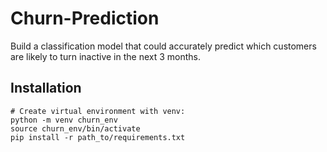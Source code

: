 # Churn-Prediction
Build a classification model that could accurately predict which customers are likely to turn inactive in the next 3 months.

## Installation 
```
# Create virtual environment with venv:  
python -m venv churn_env  
source churn_env/bin/activate  
pip install -r path_to/requirements.txt
```
